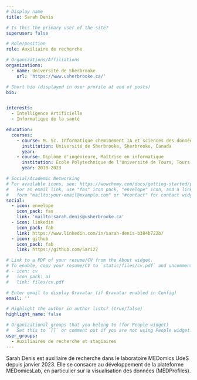 ```yaml
---
# Display name
title: Sarah Denis

# Is this the primary user of the site?
superuser: false

# Role/position
role: Auxiliaire de recherche

# Organizations/Affiliations
organizations:
  - name: Université de Sherbrooke
    url: 'https://www.usherbrooke.ca/'

# Short bio (displayed in user profile at end of posts)
bio: 


interests:
  - Intelligence Artificielle
  - Informatique de la santé

education:
  courses:
    - course: M. Sc. Informatique cheminement IA et sciences des données
      institution: Université de Sherbrooke, Sherbrooke, Canada
      year:
    - course: Diplôme d'ingénieure, Maîtrise en informatique
      institution: École Polytechnique de l'Université de Tours, Tours, France
      year: 2018-2023

# Social/Academic Networking
# For available icons, see: https://wowchemy.com/docs/getting-started/page-builder/#icons
#   For an email link, use "fas" icon pack, "envelope" icon, and a link in the
#   form "mailto:your-email@example.com" or "#contact" for contact widget.
social:
  - icon: envelope
    icon_pack: fas
    link: 'mailto:sarah.denis@usherbrooke.ca'
  - icon: linkedin
    icon_pack: fab
    link: https://www.linkedin.com/in/sarah-denis-b384b722b/
  - icon: github
    icon_pack: fab
    link: https://github.com/Sari27

# Link to a PDF of your resume/CV from the About widget.
# To enable, copy your resume/CV to `static/files/cv.pdf` and uncomment the lines below.
# - icon: cv
#   icon_pack: ai
#   link: files/cv.pdf

# Enter email to display Gravatar (if Gravatar enabled in Config)
email: ''

# Highlight the author in author lists? (true/false)
highlight_name: false

# Organizational groups that you belong to (for People widget)
#   Set this to `[]` or comment out if you are not using People widget.
user_groups:
  - Auxiliaires de recherche et stagiaires
---
```


Sarah Denis est auxiliaire de recherche dans le laboratoire MEDomics UdeS depuis janvier 2023.
Elle se consacre au développement de la plateforme MEDomicsLab, en particulier sur la visualisation des données (MEDProfiles).
